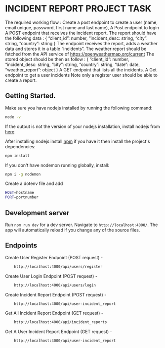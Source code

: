 # INCIDENT REPORT PROJECT TASK
The required working flow :
Create a post endpoint to create a user (name, email unique, password, first name and last name), 
A Post endpoint to login
A POST endpoint that receives the incident report.
The report should have the following data :
{ “client_id”: number, “incident_desc: string, “city”: string, “country”: string }
The endpoint receives the report, adds a weather data and stores it in a table “incidents”.
The weather report should be fetched from the API service of https://openweathermap.org/current
The stored object should be then as follow :
{ “client_id”: number, “incident_desc: string, “city”: string, “country”: string, “date”: date, “weather_report”: object }
A GET endpoint that lists all the incidents.
A Get endpoint to get a user incidents 
Note only a register user should be able to create a report.

## Getting Started.

Make sure you have nodejs installed by running the following command:

```bash
node -v
```

If the output is not the version of your nodejs installation, install nodejs from [here](https://nodejs.org/en/download/)

After installing nodejs install [npm](https://www.npmjs.com/package/npm)
if you have it then install the project's dependencies:

```bash
npm install
```

If you don't have nodemon running globally, install:

```bash
npm i -g nodemon
```

Create a dotenv file and add

```bash
HOST=hostname
PORT=portnumber
```

## Development server

Run `npm run dev` for a dev server. Navigate to `http://localhost:4000/`. The app will automatically reload if you change any of the source files.

## Endpoints

Create User Register Endpoint (POST request) - 
```bash
    http://localhost:4000/api/users/register
```

Create User Login Endpoint (POST request) - 
```bash
    http://localhost:4000/api/users/login
```

Create Incident Report Endpoint (POST request) - 
```bash
    http://localhost:4000/api/user-incident_report
```

Get All Incident Report Endpoint (GET request) - 
```bash
    http://localhost:4000/api/incident_reports
```

Get A User Incident Report Endpoint (GET request) - 
```bash
    http://localhost:4000/api/user-incident_report
```